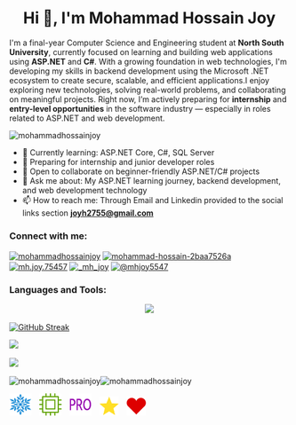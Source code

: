 
<h1 align="center">Hi 👋, I'm Mohammad Hossain Joy</h1>
<p>

I'm a final-year Computer Science and Engineering student at **North South University**, currently focused on learning and building web applications using **ASP.NET** and **C#**. With a growing foundation in web technologies, I'm developing my skills in backend development using the Microsoft .NET ecosystem to create secure, scalable, and efficient applications.I enjoy exploring new technologies, solving real-world problems, and collaborating on meaningful projects. Right now, I’m actively preparing for **internship** and **entry-level opportunities** in the software industry — especially in roles related to ASP.NET and web development.</p>



<p align="left"> <img src="https://komarev.com/ghpvc/?username=mohammadhossainjoy&label=Profile%20views&color=0e75b6&style=flat" alt="mohammadhossainjoy" /> </p>


- 🌱 Currently learning: ASP.NET Core, C#, SQL Server
- 💼 Preparing for internship and junior developer roles
- 🤝 Open to collaborate on beginner-friendly ASP.NET/C# projects
- 💬 Ask me about: My ASP.NET learning journey, backend development, and web development technology  
- 📫 How to reach me: Through Email and Linkedin provided to the social links section **joyh2755@gmail.com**
<h3 align="left">Connect with me:</h3>
<p align="left">
 <a href="https://github.com/mohammadhossainjoy" target="blank"><img align="center" src="https://raw.githubusercontent.com/rahuldkjain/github-profile-readme-generator/master/src/images/icons/Social/github.svg" alt="mohammadhossainjoy" height="30" width="40" /></a>
<a href="https://linkedin.com/in/mohammad-hossain-2baa7526a" target="blank"><img align="center" src="https://raw.githubusercontent.com/rahuldkjain/github-profile-readme-generator/master/src/images/icons/Social/linked-in-alt.svg" alt="mohammad-hossain-2baa7526a" height="30" width="40" /></a>
<a href="https://fb.com/mh.joy.75457" target="blank"><img align="center" src="https://raw.githubusercontent.com/rahuldkjain/github-profile-readme-generator/master/src/images/icons/Social/facebook.svg" alt="mh.joy.75457" height="30" width="40" /></a>
<a href="https://instagram.com/_mh_joy" target="blank"><img align="center" src="https://raw.githubusercontent.com/rahuldkjain/github-profile-readme-generator/master/src/images/icons/Social/instagram.svg" alt="_mh_joy" height="30" width="40" /></a>
<a href="https://www.youtube.com/channel/@mhjoy5547" target="blank"><img align="center" src="https://raw.githubusercontent.com/rahuldkjain/github-profile-readme-generator/master/src/images/icons/Social/youtube.svg" alt="@mhjoy5547" height="30" width="40" /></a>
</p>

<h3 align="left">Languages and Tools:</h3>
<p align="center">
  <a href="https://skillicons.dev">
    <img src="https://skillicons.dev/icons?i=html,css,bootstrap,c#,js,SQL server,mysql,c,java,visual studio,vscode,git,github" />
  </a>
</p>






[![GitHub Streak](https://streak-stats.demolab.com?user=mohammadhossainjoy&theme=blue-green&hide_border=true&border_radius=6.1&date_format=M%20j%5B%2C%20Y%5D&card_width=1000)](https://github.com/mohammadhossainjoy)


![](http://github-profile-summary-cards.vercel.app/api/cards/most-commit-language?username=mohammadhossainjoy&theme=nord_bright)

 

![](http://github-profile-summary-cards.vercel.app/api/cards/profile-details?username=mohammadhossainjoy&theme=blueberry)



<p><img align="left" src="https://github-readme-stats.vercel.app/api/top-langs?username=mohammadhossainjoy&show_icons=true&locale=en&layout=compact" alt="mohammadhossainjoy" /></p>
<p> <img align="left" src="https://github-readme-stats.vercel.app/api?username=mohammadhossainjoy&show_icons=true&locale=en" alt="mohammadhossainjoy" />&nbsp;</p>








<a href='https://archiveprogram.github.com/'><img src='https://raw.githubusercontent.com/acervenky/animated-github-badges/master/assets/acbadge.gif' width='40' height='40'></a> <a href='https://docs.github.com/en/developers'><img src='https://raw.githubusercontent.com/acervenky/animated-github-badges/master/assets/devbadge.gif' width='40' height='40'></a> <a href='https://github.com/pricing'><img src='https://raw.githubusercontent.com/acervenky/animated-github-badges/master/assets/pro.gif' width='40' height='40'></a> <a href='https://stars.github.com/'><img src='https://raw.githubusercontent.com/acervenky/animated-github-badges/master/assets/starbadge.gif' width='35' height='35'></a> <a href='https://docs.github.com/en/github/supporting-the-open-source-community-with-github-sponsors'><img src='https://raw.githubusercontent.com/acervenky/animated-github-badges/master/assets/sponsorbadge.gif' width='35' height='35'></a> 




  
















